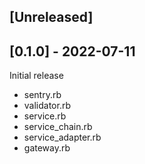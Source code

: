 ## [Unreleased]

## [0.1.0] - 2022-07-11

Initial release

- sentry.rb
- validator.rb
- service.rb
- service_chain.rb
- service_adapter.rb
- gateway.rb
